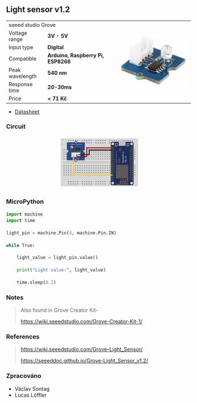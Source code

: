 ## Light sensor v1.2

<table border="0" width="100%"><tr><td colspan=2 width="60%">seeed studio Grove </td>
<td rowspan=9 width="40%" align="right"><img src="../../.img/light.jpg" width="200px" /></td></tr>
<tr><td>Voltage range</td><td><b>3V - 5V</b></td></tr>
<tr><td>Input type</td><td><b>Digital</b></td></tr>
<tr><td>Compatible</td><td><b>Arduino, Raspberry Pi, ESP8266</b></td></tr>
<tr><td>Peak wavelength</td><td><b>540 nm</b></td></tr>
<tr><td>Response time</td><td><b>20-30ms</b></td></tr>
<tr><td>Price</td><td><b>< 71 Kč</b></td></tr></table>

* [Datasheet](./datasheet.pdf)

### Circuit
<p align="center"><img src="../../.img/light.png" width="45%" /></p>

### MicroPython

```python
import machine
import time

light_pin = machine.Pin(4, machine.Pin.IN)

while True:

    light_value = light_pin.value()

    print("Light value:", light_value)

    time.sleep(0.1)
```

### Notes
> Also found in Grove Creator Kit-
>
> https://wiki.seeedstudio.com/Grove-Creator-Kit-1/

### References
> https://wiki.seeedstudio.com/Grove-Light_Sensor/
>
> https://seeeddoc.github.io/Grove-Light_Sensor_v1.2/

### Zpracováno
- Václav Sontag
- Lucas Löffler